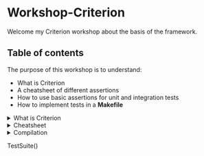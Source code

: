 # Workshop-Criterion

Welcome my Criterion workshop about the basis of the framework.

## Table of contents

The purpose of this workshop is to understand:

- What is Criterion
- A cheatsheet of different assertions
- How to use basic assertions for unit and integration tests
- How to implement tests in a **Makefile**

<details>
<summary>What is Criterion</summary>

# What is Criterion

Criterion is a **unit testing framework** for C and CPP.

### Philosophy

Most test frameworks for C require a lot of boilerplate code to set up tests and test suites – you need to create a main, then register new test suites, then register the tests within these suits, and finally call the right functions.

This gives the user great control, at the unfortunate cost of simplicity.

This is what Criterion is different, in fact no main and multiples suites are required in order to have some basic tests.

<br/>

### Features

C99 and C++11 compatible.

Tests are automatically registered when declared.

Implements a xUnit framework structure.

Test are isolated in their own process, crashes and signals can be reported and tested.

Runs on Linux, FreeBSD, macOS, and Windows (Compiling with MinGW GCC and Visual Studio 2015+).

Please refer to the ![cheatsheet]("./Cheatsheet") for a non exhaustive list of the assertions available.

<br/>

### Prerequisites

A default entry point is provided, no need to declare a main unless you want to do special handling.

Unified interface between C and C++: include the criterion header and it just works.

Every tests must be classified in suites and in multiple files.

</details>

<details>
<summary>Cheatsheet</summary>

## Cheatsheet

The 2 main assertions provided by Criterion are **cr_assert_XX** and **cr_expect_XX**.

An cr_expect will continue even if one assertion fail in test which I don't recommended where an cr_assert will mark the test as failed and go to the next one.

### Common assertions

Those assertions are the basic ones.

They are mostly used fro int tests.

Here is a list of available assertions:

| Assertion | Purpose | Description |
| --------- | ------- | ---------- |
| cr_assert_eq(<span style="color: blue;">actual</span>, <span style="color: yellow;">expected</span>) | <span style="color: blue;">actual</span> == <span style="color: yellow;">expected</span> | Check if <span style="color: blue;">actual</span> is equal to value of <span style="color: yellow;">expected</span> | 
| cr_assert_ne(<span style="color: blue;">actual</span>, <span style="color: yellow;">expected</span>) | <span style="color: blue;">actual</span> == <span style="color: yellow;">expected</span> | Check if <span style="color: blue;">actual</span> is equal to value of <span style="color: yellow;">expected</span> | 
| cr_assert_lt(<span style="color: blue;">actual</span>, <span style="color: yellow;">expected</span>) | <span style="color: blue;">actual</span> == <span style="color: yellow;">expected</span> | Check if <span style="color: blue;">actual</span> is equal to value of <span style="color: yellow;">expected</span> | 
| cr_assert_le(<span style="color: blue;">actual</span>, <span style="color: yellow;">expected</span>) | <span style="color: blue;">actual</span> == <span style="color: yellow;">expected</span> | Check if <span style="color: blue;">actual</span> is equal to value of <span style="color: yellow;">expected</span> | 
| cr_assert_gt(<span style="color: blue;">actual</span>, <span style="color: yellow;">expected</span>) | <span style="color: blue;">actual</span> == <span style="color: yellow;">expected</span> | Check if <span style="color: blue;">actual</span> is equal to value of <span style="color: yellow;">expected</span> | 
| cr_assert_ge(<span style="color: blue;">actual</span>, <span style="color: yellow;">expected</span>) | <span style="color: blue;">actual</span> == <span style="color: yellow;">expected</span> | Check if <span style="color: blue;">actual</span> is equal to value of <span style="color: yellow;">expected</span> | 
| cr_assert_null(<span style="color: blue;">actual</span>, <span style="color: yellow;">expected</span>) | <span style="color: blue;">actual</span> == <span style="color: yellow;">expected</span> | Check if <span style="color: blue;">actual</span> is equal to value of <span style="color: yellow;">expected</span> | 
| cr_assert_not_null(<span style="color: blue;">actual</span>, <span style="color: yellow;">expected</span>) | <span style="color: blue;">actual</span> == <span style="color: yellow;">expected</span> | Check if <span style="color: blue;">actual</span> is equal to value of <span style="color: yellow;">expected</span> | 

<br/>

### String assertions

The specification "str_" must be added to the assertion.

For exemple "cr_assert_eq()" will become "cr_assert_str_eq()" to check equality between strings.

**THIS DOESN'T WORK FOR EVERY PREVIOUS ASSERTION**

Here is a list of available assertions:

| Assertion | Purpose | Description |
| --------- | ------- | :--------: |
| cr_assert_str_empty(<span style="color: blue;">actual</span>, <span style="color: yellow;">expected</span>) | <span style="color: blue;">actual</span> == <span style="color: yellow;">expected</span> | Check if <span style="color: blue;">actual</span> is equal to str <span style="color: yellow;">expected</span> | 
| cr_assert_str_not_empty(<span style="color: blue;">actual</span>, <span style="color: yellow;">expected</span>) | <span style="color: blue;">actual</span> == <span style="color: yellow;">expected</span> | Check if <span style="color: blue;">actual</span> is equal to value of <span style="color: yellow;">expected</span> | 
| cr_assert_eq(<span style="color: blue;">actual</span>, <span style="color: yellow;">expected</span>) | <span style="color: blue;">actual</span> == <span style="color: yellow;">expected</span> | Check if <span style="color: blue;">actual</span> is equal to value of <span style="color: yellow;">expected</span> | 
| cr_assert_neq(<span style="color: blue;">actual</span>, <span style="color: yellow;">expected</span>) | <span style="color: blue;">actual</span> == <span style="color: yellow;">expected</span> | Check if <span style="color: blue;">actual</span> is equal to value of <span style="color: yellow;">expected</span> | 
| cr_assert_lt(<span style="color: blue;">actual</span>, <span style="color: yellow;">expected</span>) | <span style="color: blue;">actual</span> == <span style="color: yellow;">expected</span> | Check if <span style="color: blue;">actual</span> is equal to value of <span style="color: yellow;">expected</span> | 
| cr_assert_leq(<span style="color: blue;">actual</span>, <span style="color: yellow;">expected</span>) | <span style="color: blue;">actual</span> == <span style="color: yellow;">expected</span> | Check if <span style="color: blue;">actual</span> is equal to value of <span style="color: yellow;">expected</span> | 
| cr_assert_gt(<span style="color: blue;">actual</span>, <span style="color: yellow;">expected</span>) | <span style="color: blue;">actual</span> == <span style="color: yellow;">expected</span> | Check if <span style="color: blue;">actual</span> is equal to value of <span style="color: yellow;">expected</span> | 
| cr_assert_ge(<span style="color: blue;">actual</span>, <span style="color: yellow;">expected</span>) | <span style="color: blue;">actual</span> == <span style="color: yellow;">expected</span> | Check if <span style="color: blue;">actual</span> is equal to value of <span style="color: yellow;">expected</span> | 

<br/>

### Useful Criterion tools

| Name | Description |
| ---- | ----------- |
| cr_log_warn(<span style="color: yellow">message</span>) | Display a <span style="color: yellow">message</span> as a warning type while testing |
| cr_log_error(<span style="color: red">message</span>) | Display a <span style="color: red">message</span> as an error type while testing |
| .init | Display a <span style="color: red">message</span> as an error type while testing |
| .fini | Display a <span style="color: red">message</span> as an error type while testing |
| .signal | Display a <span style="color: red">message</span> as an error type while testing |
</details>

<details>
<summary>Compilation</summary>

list of useful args:
-h
-q
-v
-l
-S
--verbose
--debug=[tool]
--debug=[gdb]

</details>

TestSuite()
